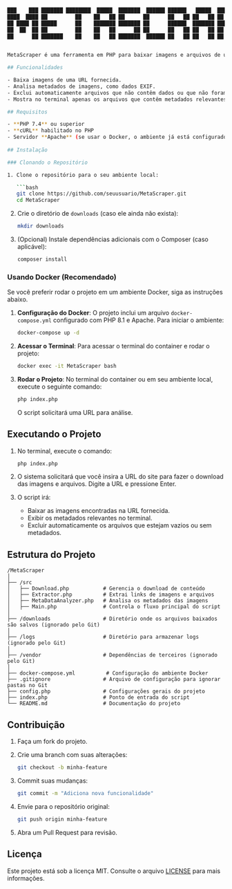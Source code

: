 
```bash

███    ███ ███████ ████████  █████  ███████  ██████ ██████   █████  ██████  ███████ ██████  
████  ████ ██         ██    ██   ██ ██      ██      ██   ██ ██   ██ ██   ██ ██      ██   ██ 
██ ████ ██ █████      ██    ███████ ███████ ██      ██████  ███████ ██████  █████   ██████  
██  ██  ██ ██         ██    ██   ██      ██ ██      ██   ██ ██   ██ ██      ██      ██   ██ 
██      ██ ███████    ██    ██   ██ ███████  ██████ ██   ██ ██   ██ ██      ███████ ██   ██ 
                                                                                                                                 ```                                               

MetaScraper é uma ferramenta em PHP para baixar imagens e arquivos de um site, analisar seus metadados e retornar informações relevantes.

## Funcionalidades

- Baixa imagens de uma URL fornecida.
- Analisa metadados de imagens, como dados EXIF.
- Exclui automaticamente arquivos que não contêm dados ou que não foram baixados corretamente.
- Mostra no terminal apenas os arquivos que contêm metadados relevantes.

## Requisitos

- **PHP 7.4** ou superior
- **cURL** habilitado no PHP
- Servidor **Apache** (se usar o Docker, o ambiente já está configurado)
  
## Instalação

### Clonando o Repositório

1. Clone o repositório para o seu ambiente local:

   ```bash
   git clone https://github.com/seuusuario/MetaScraper.git
   cd MetaScraper
   ```

2. Crie o diretório de `downloads` (caso ele ainda não exista):

   ```bash
   mkdir downloads
   ```

3. (Opcional) Instale dependências adicionais com o Composer (caso aplicável):

   ```bash
   composer install
   ```

### Usando Docker (Recomendado)

Se você preferir rodar o projeto em um ambiente Docker, siga as instruções abaixo.

1. **Configuração do Docker**:
   O projeto inclui um arquivo `docker-compose.yml` configurado com PHP 8.1 e Apache. Para iniciar o ambiente:

   ```bash
   docker-compose up -d
   ```

2. **Acessar o Terminal**:
   Para acessar o terminal do container e rodar o projeto:

   ```bash
   docker exec -it MetaScraper bash
   ```

3. **Rodar o Projeto**:
   No terminal do container ou em seu ambiente local, execute o seguinte comando:

   ```bash
   php index.php
   ```

   O script solicitará uma URL para análise.

## Executando o Projeto

1. No terminal, execute o comando:

   ```bash
   php index.php
   ```

2. O sistema solicitará que você insira a URL do site para fazer o download das imagens e arquivos. Digite a URL e pressione Enter.

3. O script irá:
   - Baixar as imagens encontradas na URL fornecida.
   - Exibir os metadados relevantes no terminal.
   - Excluir automaticamente os arquivos que estejam vazios ou sem metadados.

## Estrutura do Projeto

```
/MetaScraper
│
├── /src
│   ├── Download.php           # Gerencia o download de conteúdo
│   ├── Extractor.php          # Extrai links de imagens e arquivos
│   ├── MetaDataAnalyzer.php   # Analisa os metadados das imagens
│   ├── Main.php               # Controla o fluxo principal do script
│
├── /downloads                 # Diretório onde os arquivos baixados são salvos (ignorado pelo Git)
│
├── /logs                      # Diretório para armazenar logs (ignorado pelo Git)
│
├── /vendor                    # Dependências de terceiros (ignorado pelo Git)
│
├── docker-compose.yml          # Configuração do ambiente Docker
├── .gitignore                 # Arquivo de configuração para ignorar pastas no Git
├── config.php                 # Configurações gerais do projeto
├── index.php                  # Ponto de entrada do script
└── README.md                  # Documentação do projeto
```

## Contribuição

1. Faça um fork do projeto.
2. Crie uma branch com suas alterações:

   ```bash
   git checkout -b minha-feature
   ```

3. Commit suas mudanças:

   ```bash
   git commit -m "Adiciona nova funcionalidade"
   ```

4. Envie para o repositório original:

   ```bash
   git push origin minha-feature
   ```

5. Abra um Pull Request para revisão.

## Licença

Este projeto está sob a licença MIT. Consulte o arquivo [LICENSE](LICENSE) para mais informações.

